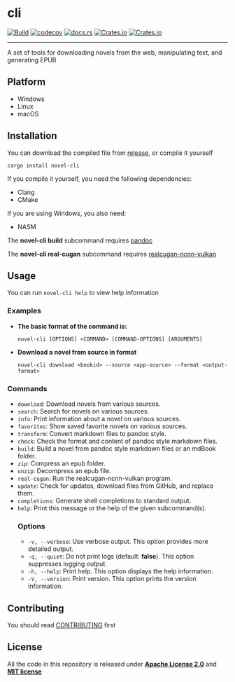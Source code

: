 # cli

[![Build](https://github.com/novel-rs/cli/actions/workflows/build.yml/badge.svg)](https://github.com/novel-rs/cli/actions/workflows/build.yml)
[![codecov](https://codecov.io/gh/novel-rs/cli/branch/main/graph/badge.svg?token=96TJ1OIF3P)](https://codecov.io/gh/novel-rs/cli)
[![docs.rs](https://img.shields.io/docsrs/novel-cli)](https://docs.rs/novel-cli)
[![Crates.io](https://img.shields.io/crates/l/novel-cli)](https://github.com/novel-rs/cli)
[![Crates.io](https://img.shields.io/crates/v/novel-cli)](https://crates.io/crates/novel-cli)

---

A set of tools for downloading novels from the web, manipulating text, and generating EPUB

## Platform

- Windows
- Linux
- macOS

## Installation

You can download the compiled file from [release](https://github.com/novel-rs/cli/releases), or compile it yourself

```shell
cargo install novel-cli
```

If you compile it yourself, you need the following dependencies:

- Clang
- CMake

If you are using Windows, you also need:

- NASM

The **novel-cli build** subcommand requires [pandoc](https://github.com/jgm/pandoc)

The **novel-cli real-cugan** subcommand requires [realcugan-ncnn-vulkan](https://github.com/nihui/realcugan-ncnn-vulkan)

## Usage
 

You can run `novel-cli help` to view help information

### Examples
- **The basic format of the command is:**
  ```shell
  novel-cli [OPTIONS] <COMMAND> [COMMAND-OPTIONS] [ARGUMENTS]
  ````
- **Download a novel from source in format**
  ```shell 
  novel-cli download <bookid> --source <app-source> --format <output-format>
  ```
   
### Commands

- `download`: Download novels from various sources.
- `search`: Search for novels on various sources.
- `info`: Print information about a novel on various sources.
- `favorites`: Show saved favorite novels on various sources.
- `transform`: Convert markdown files to pandoc style.
- `check`: Check the format and content of pandoc style markdown files.
- `build`: Build a novel from pandoc style markdown files or an mdBook folder.
- `zip`: Compress an epub folder.
- `unzip`: Decompress an epub file.
- `real-cugan`: Run the realcugan-ncnn-vulkan program.
- `update`: Check for updates, download files from GitHub, and replace them.
- `completions`: Generate shell completions to standard output.
- `help`: Print this message or the help of the given subcommand(s).
  ### Options
    - `-v, --verbose`: Use verbose output. This option provides more detailed output.
    - `-q, --quiet`: Do not print logs (default: **false**). This option suppresses logging output.
    - `-h, --help`: Print help. This option displays the help information.
    - `-V, --version`: Print version. This option prints the version information.

## Contributing

You should read [CONTRIBUTING](https://github.com/novel-rs/cli/blob/main/CONTRIBUTING.md) first

## License

All the code in this repository is released under **[Apache License 2.0](https://www.apache.org/licenses/LICENSE-2.0)**
and **[MIT license](https://opensource.org/licenses/MIT)**
